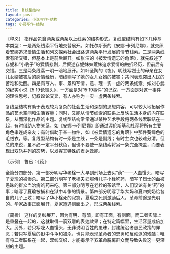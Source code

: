 ```yaml
---
title: 复线型结构
layout: post
categories: 小说写作-结构
tags: 小说写作-结构
---
```


〔释义〕 指作品包含两条或两条以上线索的结构形式。复线型结构有如下几种基本类型：一是两条线索平行地交替展开。如托尔斯泰的《安娜·卡列尼娜》，就交织着安娜追求爱情生活和列文探索社会出路这两条平行发展的情节线索。二是两条线索有所交错，但基本上是前后展开。如张洁的《被爱情遗忘的角落》，就先叙述了存妮和“小豹子”的爱情悲剧，后叙述存妮妹妹荒妹追求爱情的曲折经历，但前后有交错。三是两条线索一明一暗地展开。如叶圣陶的《夜》，明线写烈士的母亲在女儿女婿被害后的感情经历，暗线则写了她的女儿女婿的被害；共同表现突出人民的苦难和觉醒。四是有写人、事、景和写情、意、理一实一虚的两条线索。如刘心武的纪实小说《5·19长镜头》，一方面是对“5·19事件”的记叙，一方面是对这一事件的理性思考，记叙议论交叉，有人亦称为一实一虚两条线索。

复线型结构有助于表现较为复杂的社会生活和深刻的思想内容，可以较大地拓展作品的艺术空间和生活容量；同时，又能从情节线索的联系上反映生活本身的内在联系，从而深化作品的主题。复线型结构常常通过某种艺术手段将两条线索联结在一起，有时借助人物关系，如《安娜·卡列尼娜》即通过渥伦斯基和杜丽将所有主要角色串连成亲友；有时借助于某一物件，如《被爱情遗忘的角落》中那件葵绿色的毛绒衣，等。复线型结构有时一条是主线，一条是副线；有时主次也较难分清。但总的来说，虽不必一定平分秋色，但也不要使一条线索将另一条完全掩盖，而要表现出双轨并列的态势，以发挥其特殊的表达效能。

〔示例〕 鲁迅：《药》

全篇分四部分，第一部分明写华老栓一大早到刑场上去买“药”——人血馒头，暗写了夏瑜的被惨杀。第二部分明写了老栓夫妇服侍儿子小栓吃药，暗写了烈士的血被愚昧的群众当治病的药来吃。第三部分明写在老栓的茶馆里，人们议论有关“药”的事；暗写了夏瑜被捕和在狱中斗争的情景。第四部分明写了华大妈和夏四奶奶给各自的儿子上坟；暗写了华小栓死的寂寞，夏瑜之死则激励后人，革命前途是光明的。华家故事正面展开，夏家遭遇侧面出之，形成两条线索。

〔简析〕 这样的复线展开，因为有明、有暗，即有正面，有侧面，而二者实际上是重叠在一起的，这就取得一箭双雕的表达效果；在特定篇幅里，生活容量成倍加大。另外，若只写吃人血馒头，无非说明百姓的愚昧，封建统治者愚民政策的罪恶；若只写夏瑜的狱中斗争和被杀，也只能表现革命者的忠勇和反动派的残酷；唯有将二者联系在一起，双线交织，才能揭示辛亥革命脱离群众而导致失败这一更深刻的主题。 